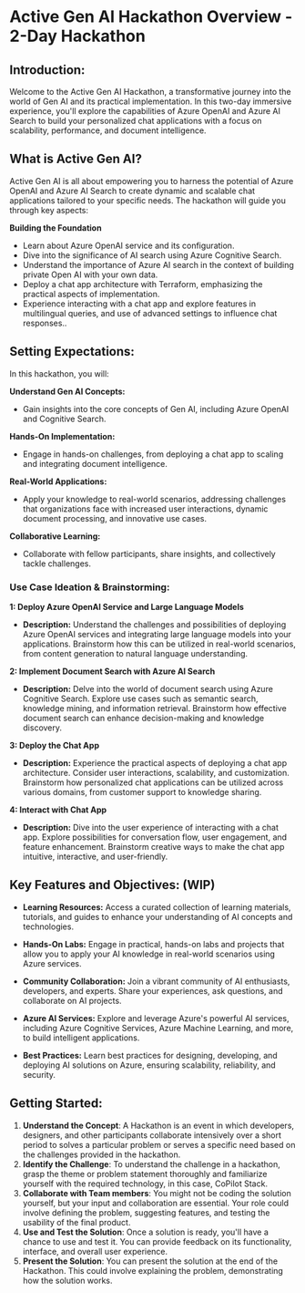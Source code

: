 # Active Gen AI Hackathon Overview - 2-Day Hackathon

## Introduction:
Welcome to the Active Gen AI Hackathon, a transformative journey into the world of Gen AI and its practical implementation. In this two-day immersive experience, you'll explore the capabilities of Azure OpenAI and Azure AI Search to build your personalized chat applications with a focus on scalability, performance, and document intelligence.

## What is Active Gen AI?
Active Gen AI is all about empowering you to harness the potential of Azure OpenAI and Azure AI Search to create dynamic and scalable chat applications tailored to your specific needs. The hackathon will guide you through key aspects:

**Building the Foundation**
- Learn about Azure OpenAI service and its configuration.
- Dive into the significance of AI search using Azure Cognitive Search.
- Understand the importance of Azure AI search in the context of building private Open AI with your own data.
- Deploy a chat app architecture with Terraform, emphasizing the practical aspects of implementation.
- Experience interacting with a chat app and explore features in multilingual queries, and use of advanced settings to influence chat responses..

## Setting Expectations:
In this hackathon, you will:

**Understand Gen AI Concepts:**
- Gain insights into the core concepts of Gen AI, including Azure OpenAI and Cognitive Search.

**Hands-On Implementation:**
- Engage in hands-on challenges, from deploying a chat app to scaling and integrating document intelligence.

**Real-World Applications:**
- Apply your knowledge to real-world scenarios, addressing challenges that organizations face with increased user interactions, dynamic document processing, and innovative use cases.

**Collaborative Learning:**
- Collaborate with fellow participants, share insights, and collectively tackle challenges.

### Use Case Ideation & Brainstorming:
**1: Deploy Azure OpenAI Service and Large Language Models**
- **Description:** Understand the challenges and possibilities of deploying Azure OpenAI services and integrating large language models into your applications. Brainstorm how this can be utilized in real-world scenarios, from content generation to natural language understanding.

**2: Implement Document Search with Azure AI Search**
- **Description:** Delve into the world of document search using Azure Cognitive Search. Explore use cases such as semantic search, knowledge mining, and information retrieval. Brainstorm how effective document search can enhance decision-making and knowledge discovery.

**3: Deploy the Chat App**
- **Description:** Experience the practical aspects of deploying a chat app architecture. Consider user interactions, scalability, and customization. Brainstorm how personalized chat applications can be utilized across various domains, from customer support to knowledge sharing.

**4: Interact with Chat App**
- **Description:** Dive into the user experience of interacting with a chat app. Explore possibilities for conversation flow, user engagement, and feature enhancement. Brainstorm creative ways to make the chat app intuitive, interactive, and user-friendly.


## Key Features and Objectives: (WIP)

- **Learning Resources:** Access a curated collection of learning materials, tutorials, and guides to enhance your understanding of AI concepts and technologies.

- **Hands-On Labs:** Engage in practical, hands-on labs and projects that allow you to apply your AI knowledge in real-world scenarios using Azure services.

- **Community Collaboration:** Join a vibrant community of AI enthusiasts, developers, and experts. Share your experiences, ask questions, and collaborate on AI projects.

- **Azure AI Services:** Explore and leverage Azure's powerful AI services, including Azure Cognitive Services, Azure Machine Learning, and more, to build intelligent applications.

- **Best Practices:** Learn best practices for designing, developing, and deploying AI solutions on Azure, ensuring scalability, reliability, and security.

## Getting Started:

1. **Understand the Concept**: A Hackathon is an event in which developers, designers, and other participants collaborate intensively over a short period to solves a particular problem or serves a specific need based on the challenges provided in the hackathon.
2. **Identify the Challenge**: To understand the challenge in a hackathon, grasp the theme or problem statement thoroughly and familiarize yourself with the required technology, in this case, CoPilot Stack.
3. **Collaborate with Team members**: You might not be coding the solution yourself, but your input and collaboration are essential. Your role could involve defining the problem, suggesting features, and testing the usability of the final product.
4. **Use and Test the Solution**: Once a solution is ready, you'll have a chance to use and test it. You can provide feedback on its functionality, interface, and overall user experience.
5. **Present the Solution**: You can present the solution at the end of the Hackathon. This could involve explaining the problem, demonstrating how the solution works.
